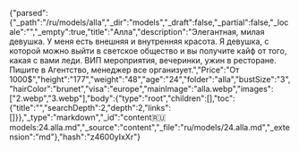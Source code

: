 {"parsed":{"_path":"/ru/models/alla","_dir":"models","_draft":false,"_partial":false,"_locale":"","_empty":true,"title":"Алла","description":"Элегантная, милая девушка. У меня есть внешняя и внутренняя красота. Я девушка, с которой можно выйти в светское общество и вы получите кайф от того, какая с вами леди. ВИП мероприятия, вечеринки, ужин в ресторане. Пишите в Агентство, менеджер все организует.","Price":"От 1000$","height":"177","weight":"48","age":"24","folder":"alla","bustSize":"3","hairColor":"brunet","visa":"europe","mainImage":"alla.webp","images":["2.webp","3.webp"],"body":{"type":"root","children":[],"toc":{"title":"","searchDepth":2,"depth":2,"links":[]}},"_type":"markdown","_id":"content:ru:models:24.alla.md","_source":"content","_file":"ru/models/24.alla.md","_extension":"md"},"hash":"z4600yIxXr"}